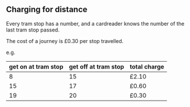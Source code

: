## Charging for distance ##

Every tram stop has a number, and a cardreader knows the number of the last tram stop passed.  

The cost of a journey is £0.30 per stop travelled.


e.g.

| get on at tram stop | get off at tram stop | total charge |
| ------------------- | -------------------- | ------------ |
| 8 | 15 | £2.10 |
| 15 | 17 | £0.60 |
| 19 | 20 | £0.30 |
